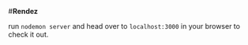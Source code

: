 #**Rendez**


run `nodemon server` and head over to `localhost:3000` in your browser to check it out.
